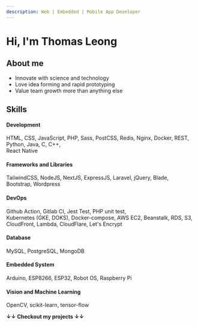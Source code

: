 ```yaml
---
description: Web | Embedded | Mobile App Developer
---
```


# Hi, I'm Thomas Leong

## About me

* Innovate with science and technology
* Love idea forming and rapid prototyping
* Value team growth more than anything else

## Skills

#### Development

HTML, CSS, JavaScript, PHP, Sass, PostCSS, Redis, Nginx, Docker, REST, Python, Java, C, C++, \
React Native

#### Frameworks and Libraries

TailwindCSS, NodeJS, NextJS, ExpressJS, Laravel, jQuery, Blade, Bootstrap, Wordpress

#### DevOps

Github Action, Gitlab CI, Jest Test, PHP unit test, \
Kubernetes (GKE, DOKS), Docker-compose, AWS EC2, Beanstalk, RDS, S3, CloudFront, Lambda, CloudFlare, Let's Encrypt

#### Database

MySQL, PostgreSQL, MongoDB

#### Embedded System

Arduino, ESP8266, ESP32, Robot OS, Raspberry Pi

#### Vision and Machine Learning

OpenCV, scikit-learn, tensor-flow



**↓↓ Checkout my projects ↓↓**
